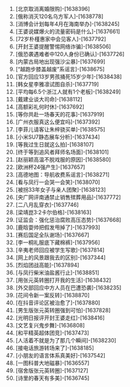 
1. [北京取消离婚限购]-[1638396]
1. [俄称消灭120名乌方军人]-[1638778]
1. [消博会计划每年4月在海南举办]-[1638245]
1. [王婆说媒爆火的流量密码是什么]-[1637661]
1. [72岁朴槿惠家中会见客人]-[1637792]
1. [开封王婆提醒警惕网络诈骗]-[1638506]
1. [俄恐袭遇难者中120人身份已确认]-[1637726]
1. [内蒙古局地出现强沙尘暴]-[1637699]
1. [“越跑步膝盖越废”系谣言]-[1638675]
1. [官方回应13岁男孩捅死15岁少年]-[1638438]
1. [韩女星李雅凛试图自杀]-[1637719]
1. [平均每6.5个浙江人就有1个老板]-[1638249]
1. [戴建业谈大司命]-[1638112]
1. [高额彩礼何时休]-[1637692]
1. [等你共赴一场春天的花事]-[1637919]
1. [广州衣服真这么便宜吗]-[1637392]
1. [李菲儿请客让朱梓骁买单]-[1638575]
1. [小米SU7静态展车分析]-[1637434]
1. [等我过生日就这么拍]-[1638107]
1. [终于等到追风者拜师名场面]-[1638101]
1. [赵丽颖高温不脱戏服的原因]-[1638580]
1. [欧洲杯24强产生]-[1637657]
1. [高德地图：导航收费系谣言]-[1638271]
1. [看与凤行一会哭一会笑]-[1638070]
1. [被拐33年女子与亲人团聚]-[1638123]
1. [央广网评南通禁止销售殡葬用品]-[1637772]
1. [二八月乱穿衣]-[1637746]
1. [梁靖崑3:2卡尔伯格]-[1638163]
1. [证监会：强化惩治腐败高压态势]-[1637668]
1. [鹿晗耍帅把假发甩掉了]-[1637993]
1. [赛后国足全队谢场]-[1637667]
1. [李一桐礼服底下藏棉裤]-[1637956]
1. [辛夷老师回应被学生写歌]-[1637814]
1. [网上的风景跟我去的区别]-[1637344]
1. [烈焰团战高能]-[1637894]
1. [与凤行柴米油盐酱行止]-[1638851]
1. [用张元英转圈打开我的生活]-[1638432]
1. [外交部回应中方人员在巴遭恐袭]-[1638235]
1. [花间令新一案反转]-[1638870]
1. [在抖音评论区被治愈了]-[1637880]
1. [男生版张元英转圈强到可怕]-[1637828]
1. [光明日报评开封王婆走红]-[1638416]
1. [文艺复兴鬼步舞]-[1636808]
1. [和平精英超体团竞]-[1637473]
1. [人活着不就是为了那几个瞬间]-[1638230]
1. [接电话旅游转场来了]-[1638185]
1. [小朋友的语言体系真美好]-[1637542]
1. [一图科普大地磁暴]-[1636557]
1. [宿舍版张元英转圈]-[1637127]
1. [诗里的春天有多美]-[1636745]
